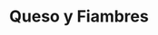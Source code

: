 ---
title: "Queso y Fiambres"
url: /ciudad-autonoma-de-buenos-aires/queso-y-fiambres/
shop: Feinkost
---